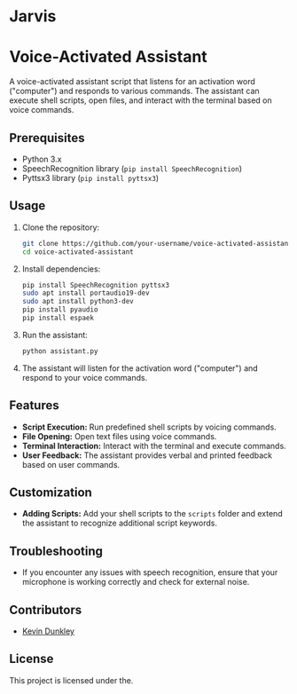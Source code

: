 # Jarvis
# Voice-Activated Assistant

A voice-activated assistant script that listens for an activation word ("computer") and responds to various commands. The assistant can execute shell scripts, open files, and interact with the terminal based on voice commands.

## Prerequisites

- Python 3.x
- SpeechRecognition library (`pip install SpeechRecognition`)
- Pyttsx3 library (`pip install pyttsx3`)

## Usage

1. Clone the repository:
    ```bash
    git clone https://github.com/your-username/voice-activated-assistant.git
    cd voice-activated-assistant
    ```

2. Install dependencies:
    ```bash
    pip install SpeechRecognition pyttsx3
    sudo apt install portaudio19-dev
    sudo apt install python3-dev
    pip install pyaudio
    pip install espaek
    ```

3. Run the assistant:
    ```bash
    python assistant.py
    ```

4. The assistant will listen for the activation word ("computer") and respond to your voice commands.

## Features

- **Script Execution:** Run predefined shell scripts by voicing commands.
- **File Opening:** Open text files using voice commands.
- **Terminal Interaction:** Interact with the terminal and execute commands.
- **User Feedback:** The assistant provides verbal and printed feedback based on user commands.

## Customization

- **Adding Scripts:** Add your shell scripts to the `scripts` folder and extend the assistant to recognize additional script keywords.

## Troubleshooting

- If you encounter any issues with speech recognition, ensure that your microphone is working correctly and check for external noise.

## Contributors

- [Kevin Dunkley](https://github.com/RAuthentic)

## License

This project is licensed under the.
